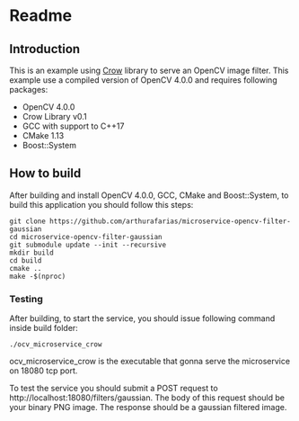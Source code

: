 # Readme

## Introduction

This is an example using [Crow](https://github.com/ipkn/crow) library  to serve an OpenCV image filter. This example
use a compiled version of OpenCV 4.0.0 and requires following packages:

- OpenCV 4.0.0
- Crow Library v0.1
- GCC with support to C++17
- CMake 1.13
- Boost::System

## How to build

After building and install OpenCV 4.0.0, GCC, CMake and Boost::System, to build this application you should follow this steps:

```
git clone https://github.com/arthurafarias/microservice-opencv-filter-gaussian
cd microservice-opencv-filter-gaussian
git submodule update --init --recursive
mkdir build
cd build
cmake ..
make -$(nproc)
```

### Testing

After building, to start the service, you should issue following command inside build folder:

```
./ocv_microservice_crow
```

ocv_microservice_crow is the executable that gonna serve the microservice on 18080 tcp port.

To test the service you should submit a POST request to http://localhost:18080/filters/gaussian. The body of this request should be your binary PNG image. The response should be a gaussian filtered image.

